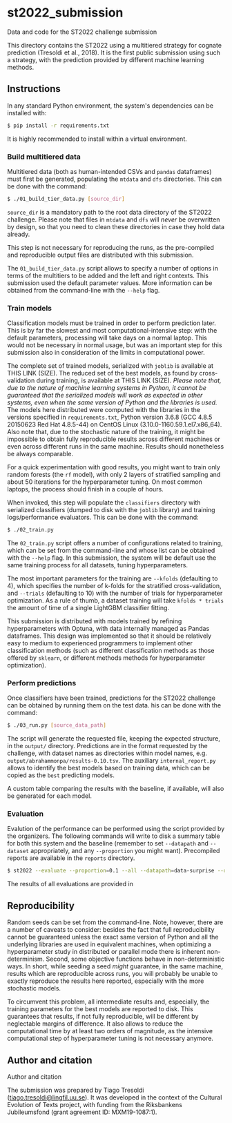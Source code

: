 # st2022\_submission

Data and code for the ST2022 challenge submission

This directory contains the ST2022 using a multitiered strategy for cognate prediction
(Tresoldi et al., 2018). It is the first public submission using such a strategy,
with the prediction provided by different machine learning methods.

## Instructions

In any standard Python environment, the system's dependencies can be installed with:

```bash
$ pip install -r requirements.txt
```

It is highly recommended to install within a virtual environment.

### Build multitiered data

Multitiered data (both as human-intended CSVs and `pandas` dataframes) must first be generated,
populating the `mtdata` and `dfs` directories. This can be done with the command:

```bash
$ ./01_build_tier_data.py [source_dir]
```

`source_dir` is a mandatory path to the root data directory of the ST2022 challenge. Please
note that files in `mtdata` and `dfs` will *never* be overwritten by design, so that you
need to clean these directories in case they hold data already.

This step is not necessary for reproducing the runs, as the pre-compiled and reproducible
output files are distributed with this submission.

The `01_build_tier_data.py` script allows to specify a number of options in terms of the multitiers
to be added and the left and right contexts. This submission used the default parameter values.
More information can be obtained from the
command-line with the `--help` flag.

### Train models

Classification models must be trained in order to perform prediction later. This is by far
the slowest and most computational-intensive step: with the default parameters,
processing will take days on a normal laptop. This would not be necessary in normal
usage, but was an important step for this submission also in consideration of
the limits in computational power.

The complete set of trained models, serialized with `joblib` is available
at THIS LINK (SIZE). The reduced set of the best models, as found by cross-validation
during training, is available at THIS LINK (SIZE). *Please note that, due to the
nature of machine learning systems in Python, it cannot be guaranteed that
the serialized models will work as expected in other systems, even when
the same version of Python and the libraries is used.*
The models here distributed were computed with the libraries in the versions specified
in `requirements.txt`, Python version 3.6.8 (GCC 4.8.5 20150623 Red Hat 4.8.5-44)
on CentOS Linux (3.10.0-1160.59.1.el7.x86\_64).
Also note that, due to the stochastic nature of the training, it might be impossible to obtain
fully reproducible results across different machines or even across different runs in
the same machine. Results should nonetheless be always comparable.

For a quick experimentation with good results, you might want to train only random
forests (the `rf` model), with only 2 layers of stratified sampling and about 50
iterations for the hyperparameter tuning. On most common laptops, the process should
finish in a couple of hours.

When invoked, this step will populate the `classifiers`
directory with serialized classifiers (dumped to disk with the `joblib` library) and
training logs/performance evaluators. This can be done with the command:

```bash
$ ./02_train.py
```

The `02_train.py` script offers a number of configurations related to training, which can be
set from the command-line and whose list can be obtained with the `--help` flag. In this
submission, the system will be default use the same training process for all
datasets, tuning hyperparameters.

The most important parameters for the training are `--kfolds` (defaulting to 4), which
specifies the number of k-folds for the stratified cross-validation, and
`--trials` (defaulting to 10) with the number of trials for hyperparameter optimization.
As a rule of thumb, a dataset training will take `kfolds * trials` the amount of time
of a single LightGBM classifier fitting.

This submission is distributed with models trained by refining hyperparameters with Optuna,
with data internally managed as Pandas dataframes.
This design was implemented so that it should be relatively easy to medium to experienced
programmers to implement other classification methods (such as different classification
methods as those offered by `sklearn`, or different methods methods for hyperparameter
optimization).

### Perform predictions

Once classifiers have been trained, predictions for the ST2022 challenge can be
obtained by running them on the test data. his can be done with the command:

```bash
$ ./03_run.py [source_data_path]
```

The script will generate the requested file, keeping the expected structure, in
the `output/` directory. Predictions are in the format requested by the challenge,
with dataset names as directories within model names, e.g.
`output/abrahammonpa/results-0.10.tsv`. The auxiliary `internal_report.py`
allows to identify the best models based on training data, which can be
copied as the `best` predicting models. 

A custom table comparing the results with the baseline,
if available, will also be generated for each model.

### Evaluation

Evalution of the performance can be performed using the script provided by the
organizers. The following commands will write to disk a summary table for both this
system and the baseline (remember to set `--datapath` and `--dataset` appropriately,
and any `--proportion` you might want). Precompiled reports are available in
the `reports` directory.

```bash
$ st2022 --evaluate --proportion=0.1 --all --datapath=data-surprise --datasets=datasets-surprise.json --test-path=output/best
```

The results of all evaluations are provided in 

## Reproducibility

Random seeds can be set from the command-line. Note, however, there are a number of caveats to consider:
besides the fact that full reproducibility cannot be guaranteed unless the exact same version of Python and
all the underlying libraries are used in equivalent machines, when optimizing a hyperparameter study in distributed
or parallel mode there is inherent non-determinism. Second, some objective functions behave in non-deterministic
ways. In short, while seeding a seed *might* guarantee, in the same machine, results which are reproducible across
runs, you will probably be unable to exactly reproduce the results here reported, especially
with the more stochastic models.

To circumvent this problem, all intermediate results and, especially, the training parameters for the best models
are reported to disk. This guarantees that results, if not fully reproducible, will be different by neglectable
margins of difference. It also allows to reduce the computational time by at least two orders of
magnitude, as the intensive computational step of hyperparameter tuning is not necessary anymore.

## Author and citation

Author and citation

The submission was prepared by Tiago Tresoldi (tiago.tresoldi@lingfil.uu.se). It was developed in the context of
the Cultural Evolution of Texts project, with funding from the Riksbankens Jubileumsfond
(grant agreement ID: MXM19-1087:1).
